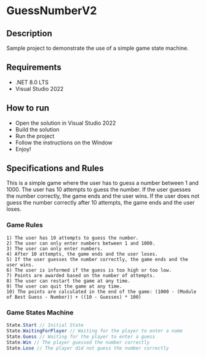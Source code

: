 # GuessNumberV2

## Description
Sample project to demonstrate the use of a simple game state machine.

## Requirements
* .NET 8.0 LTS
* Visual Studio 2022

## How to run
* Open the solution in Visual Studio 2022
* Build the solution
* Run the project
* Follow the instructions on the Window
* Enjoy!

## Specifications and Rules
This is a simple game where the user has to guess a number between 1 and 1000. The user has 10 attempts to guess the number. If the user guesses the number correctly, the game ends and the user wins. If the user does not guess the number correctly after 10 attempts, the game ends and the user loses.
           
### Game Rules
    1) The user has 10 attempts to guess the number.
    2) The user can only enter numbers between 1 and 1000.
    3) The user can only enter numbers.
    4) After 10 attempts, the game ends and the user loses.
    5) If the user guesses the number correctly, the game ends and the user wins.
    6) The user is informed if the guess is too high or too low.
    7) Points are awarded based on the number of attempts.
    8) The user can restart the game at any time.
    9) The user can quit the game at any time.
    10) The points are calculated in the end of the game: (1000 - (Module of Best Guess - Number)) + ((10 - Guesses) * 100)

### Game States Machine
```C#
State.Start // Initial State
State.WaitingForPlayer // Waiting for the player to enter a name
State.Guess // Waiting for the player to enter a guess
State.Win // The player guessed the number correctly
State.Lose // The player did not guess the number correctly
```
